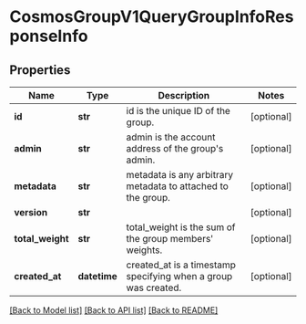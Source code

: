 # CosmosGroupV1QueryGroupInfoResponseInfo

## Properties
Name | Type | Description | Notes
------------ | ------------- | ------------- | -------------
**id** | **str** | id is the unique ID of the group. | [optional] 
**admin** | **str** | admin is the account address of the group&#x27;s admin. | [optional] 
**metadata** | **str** | metadata is any arbitrary metadata to attached to the group. | [optional] 
**version** | **str** |  | [optional] 
**total_weight** | **str** | total_weight is the sum of the group members&#x27; weights. | [optional] 
**created_at** | **datetime** | created_at is a timestamp specifying when a group was created. | [optional] 

[[Back to Model list]](../README.md#documentation-for-models) [[Back to API list]](../README.md#documentation-for-api-endpoints) [[Back to README]](../README.md)

